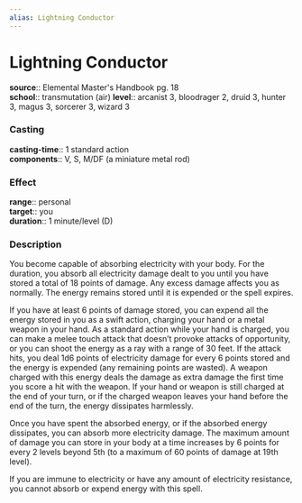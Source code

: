 ```yaml
---
alias: Lightning Conductor
---
```


# Lightning Conductor 

**source**:: Elemental Master's Handbook pg. 18  
**school**:: transmutation (air)
**level**:: arcanist 3, bloodrager 2, druid 3, hunter 3, magus 3, sorcerer 3, wizard 3

### Casting 

**casting-time**:: 1 standard action  
**components**:: V, S, M/DF (a miniature metal rod)

### Effect 

**range**:: personal  
**target**:: you  
**duration**:: 1 minute/level (D)

### Description 

You become capable of absorbing electricity with your body. For the duration, you absorb all electricity damage dealt to you until you have stored a total of 18 points of damage. Any excess damage affects you as normally. The energy remains stored until it is expended or the spell expires.  
  
If you have at least 6 points of damage stored, you can expend all the energy stored in you as a swift action, charging your hand or a metal weapon in your hand. As a standard action while your hand is charged, you can make a melee touch attack that doesn’t provoke attacks of opportunity, or you can shoot the energy as a ray with a range of 30 feet. If the attack hits, you deal 1d6 points of electricity damage for every 6 points stored and the energy is expended (any remaining points are wasted). A weapon charged with this energy deals the damage as extra damage the first time you score a hit with the weapon. If your hand or weapon is still charged at the end of your turn, or if the charged weapon leaves your hand before the end of the turn, the energy dissipates harmlessly.  
  
Once you have spent the absorbed energy, or if the absorbed energy dissipates, you can absorb more electricity damage. The maximum amount of damage you can store in your body at a time increases by 6 points for every 2 levels beyond 5th (to a maximum of 60 points of damage at 19th level).  
  
If you are immune to electricity or have any amount of electricity resistance, you cannot absorb or expend energy with this spell.
